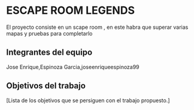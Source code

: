 # ESCAPE ROOM LEGENDS

El proyecto consiste en un scape room , en este habra que superar varias mapas y pruebas para completarlo

## Integrantes del equipo

Jose Enrique,Espinoza Garcia,joseenriqueespinoza99

## Objetivos del trabajo

[Lista de los objetivos que se persiguen con el trabajo propuesto.]
